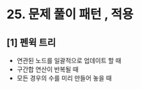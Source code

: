 # 25. 문제 풀이 패턴 , 적용

## \[1] 펜윅 트리

* 연관된 노드를 일괄적으로 업데이트 할 때
* 구간합 연산이 반복될 때
* 모든 경우의 수를 미리 만들어 놓을 때
